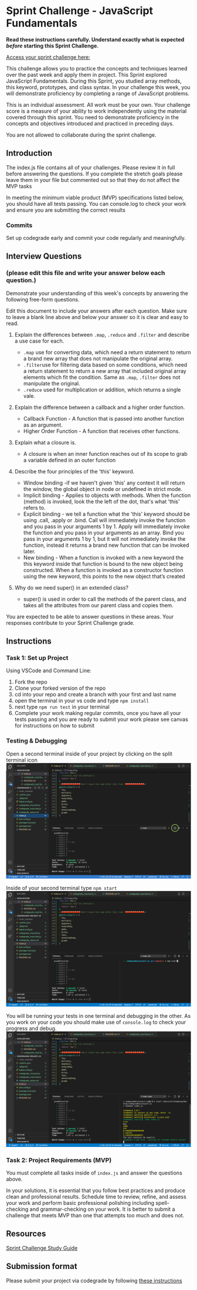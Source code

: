 # Sprint Challenge - JavaScript Fundamentals

**Read these instructions carefully. Understand exactly what is expected _before_ starting this Sprint Challenge.**

[Access your sprint challenge here:](https://github.com/beatlesm/web-sprint-challenge-javascript-fundamentals)

This challenge allows you to practice the concepts and techniques learned over the past week and apply them in project. This Sprint explored JavaScript Fundamentals. During this Sprint, you studied array methods, this keyword, prototypes, and class syntax. In your challenge this week, you will demonstrate proficiency by completing a range of JavaScript problems.

This is an individual assessment. All work must be your own. Your challenge score is a measure of your ability to work independently using the material covered through this sprint. You need to demonstrate proficiency in the concepts and objectives introduced and practiced in preceding days.

You are not allowed to collaborate during the sprint challenge. 

## Introduction

The index.js file contains all of your challenges. Please review it in full before answering the questions. If you complete the stretch goals please leave them in your file but commented out so that they do not affect the MVP tasks 

In meeting the minimum viable product (MVP) specifications listed below, you should have all tests passing. You can console.log to check your work and ensure you are submitting the correct results 

### Commits

Set up codegrade early and commit your code regularly and meaningfully. 

## Interview Questions
### (please edit this file and write your answer below each question.)
Demonstrate your understanding of this week's concepts by answering the following free-form questions.

Edit this document to include your answers after each question. Make sure to leave a blank line above and below your answer so it is clear and easy to read.

1. Explain the differences between `.map`, `.reduce` and `.filter` and describe a use case for each. 

    - `.map` use for converting data, which need a return statement to return a brand new array that does not manipulate the original array.
    - `.filter`use for filtering data based on some conditions, which need a return statement to return a new array that included original array elements which fit the condition. Same as `.map`, `.filter` does not manipulate the original.
    - `.reduce` used for multiplication or addition, which returns a single vale.

2. Explain the difference between a callback and a higher order function.

    - Callback Function - A function that is passed into another function as an argument. 
    - Higher Order Function - A function that receives other functions.

3. Explain what a closure is.

    - A closure is when an inner function reaches out of its scope to grab a variable defined in an outer function

4. Describe the four principles of the 'this' keyword.

    - Window binding -if we haven't given 'this' any context it will return the window, the global object in node or undefined in strict mode.
    - Implicit binding - Applies to objects with methods. When the function (method) is invoked, look the the left of the dot, that's what 'this' refers to.
    - Explicit binding - we tell a function what the 'this' keyword should be using .call, .apply or .bind. Call will immediately invoke the function and you pass in your arguments 1 by 1. Apply will immediately invoke the function and you pass in your arguments as an array. Bind you pass in your arguments 1 by 1, but it will not immediately invoke the function, instead it returns a brand new function that can be invoked later.  
    - New binding - When a function is invoked with a new keyword the this keyword inside that function is bound to the new object being constructed. When a function is invoked as a constructor function using the new keyword, this points to the new object that’s created

5. Why do we need super() in an extended class?

    - super() is used in order to call the methods of the parent class, and takes all the attributes from our parent class and copies them.

You are expected to be able to answer questions in these areas. Your responses contribute to your Sprint Challenge grade. 

## Instructions

### Task 1: Set up Project

Using VSCode and Command Line:


1. Fork the repo
2. Clone your forked version of the repo
3. cd into your repo and create a branch with your first and last name
4. open the terminal in your vs code and type `npm install`
5. next type `npm run test` in your terminal
6. Complete your work making regular commits, once you have all your tests passing and you are ready to submit your work please see canvas for instructions on how to submit

### Testing & Debugging

Open a second terminal inside of your project by clicking on the split terminal icon
![alt text](assets/split_terminal.png "Split Terminal")

Inside of your second terminal type `npm start` 
![alt text](assets/npm_start.png "type npm start")

You will be running your tests in one terminal and debugging in the other. As you work on your code you should make use of `console.log` to check your progress and debug.
![alt text](assets/tests_debug_terminal_final.png "your terminal should look like this")

### Task 2: Project Requirements (MVP)

You must complete all tasks inside of `index.js` and answer the questions above.

In your solutions, it is essential that you follow best practices and produce clean and professional results. Schedule time to review, refine, and assess your work and perform basic professional polishing including spell-checking and grammar-checking on your work. It is better to submit a challenge that meets MVP than one that attempts too much and does not.

## Resources
 
 [Sprint Challenge Study Guide](https://www.notion.so/lambdaschool/Unit-1-Sprint-3-Study-Guide-033a9a00659a4ef98c12eb97e49a6110)

## Submission format

Please submit your project via codegrade by following [these instructions](https://www.notion.so/lambdaschool/Submitting-an-assignment-via-Code-Grade-A-Step-by-Step-Walkthrough-07bd65f5f8364e709ecb5064735ce374)

